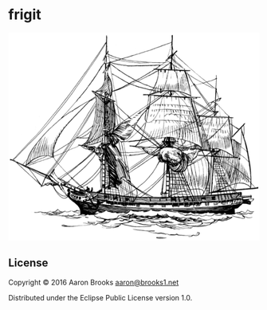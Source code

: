 # frigit

![Public domain image of Frigate](doc/frigate.png)

## License

Copyright © 2016 Aaron Brooks <aaron@brooks1.net>

Distributed under the Eclipse Public License version 1.0.

